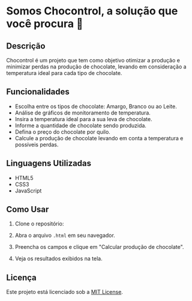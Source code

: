 # Somos Chocontrol, a solução que você procura 🍫


## Descrição

Chocontrol é um projeto que tem como objetivo otimizar a produção e minimizar perdas na produção de chocolate, levando em consideração a temperatura ideal para cada tipo de chocolate.

## Funcionalidades

- Escolha entre os tipos de chocolate: Amargo, Branco ou ao Leite.
- Análise de gráficos de monitoramento de temperatura.
- Insira a temperatura ideal para a sua leva de chocolate.
- Informe a quantidade de chocolate sendo produzida.
- Defina o preço do chocolate por quilo.
- Calcule a produção de chocolate levando em conta a temperatura e possíveis perdas.

## Linguagens Utilizadas

- HTML5 
- CSS3
- JavaScript

## Como Usar

1. Clone o repositório:

2. Abra o arquivo `.html` em seu navegador.

3. Preencha os campos e clique em "Calcular produção de chocolate".

4. Veja os resultados exibidos na tela.


## Licença

Este projeto está licenciado sob a [MIT License](link_para_license.md).


